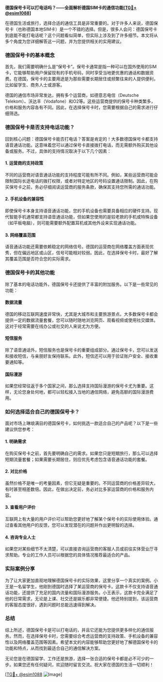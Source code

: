 **德国保号卡可以打电话吗？——全面解析德国SIM卡的通信功能[[TG💪+ @esim1088](https://t.me/s/esim1088)]**

在德国生活或旅行，选择合适的通信工具是非常重要的。对于许多人来说，德国保号卡（也称德国本地SIM卡）是一个不错的选择。但是，很多人会问：德国保号卡到底能不能打电话呢？这个问题看似简单，但实际上涉及到了许多细节。本文将从多个角度为您详细解答这一问题，并为您提供相关的实用建议。

### 德国保号卡的基本概念

首先，我们需要明确什么是“保号卡”。保号卡通常是指一种可以在国外使用的SIM卡，它能够帮助用户保留现有的手机号码，同时享受当地更优惠的通话和数据资费。在德国，保号卡的主要用途是为那些需要长期居住或频繁往来的人提供便利，比如留学生、商务人士或游客。

德国的通信市场非常发达，拥有多个运营商，如德意志电信（Deutsche Telekom）、沃达丰（Vodafone）和O2等。这些运营商提供的保号卡种类繁多，价格和服务内容各有不同。因此，在选择保号卡时，您需要根据自己的需求进行仔细筛选。

### 德国保号卡是否支持电话功能？

回到核心问题：德国保号卡能否打电话？答案是肯定的！大多数德国保号卡都支持语音通话功能。这意味着您可以通过保号卡直接拨打电话，而无需额外购买其他设备或服务。不过，具体的支持情况取决于以下几个因素：

#### 1. 运营商的支持政策
不同的运营商对语音通话功能的支持程度可能有所不同。例如，某些运营商可能会限制国际长途电话的拨打权限，或者对特定地区的号码设置通话限制。因此，在购买保号卡之前，务必仔细阅读运营商的服务条款，确保其支持您所需的通话功能。

#### 2. 手机设备的兼容性
即使保号卡本身支持语音通话功能，您的手机设备也需要具备相应的硬件支持。现代智能手机通常都支持语音通话功能，但如果您使用的是较老款的手机或特殊设备（如平板电脑），则可能需要额外配置耳机或其他外设来实现通话功能。

#### 3. 网络覆盖范围
语音通话功能还需要依赖稳定的网络信号。德国的运营商在网络覆盖方面表现优秀，但在偏远地区或山区，信号可能相对较弱。因此，在选择保号卡时，最好了解其覆盖范围是否符合您的实际需求。

### 德国保号卡的其他功能

除了基本的电话功能外，德国保号卡还提供了丰富的附加服务。以下是一些常见的功能：

#### 数据流量
德国的移动互联网速度非常快，尤其是大城市和主要旅游景点。大多数保号卡都会提供一定的数据流量套餐，您可以随时随地浏览网页、观看视频或使用社交媒体。这对于经常需要在线办公或社交的人来说尤为方便。

#### 短信服务
除了语音通话外，短信服务也是保号卡的重要组成部分。通过保号卡，您可以发送和接收短信，与亲朋好友保持联系。此外，短信还可以用于验证账户安全、接收重要通知等。

#### 国际漫游
如果您经常往返于多个国家之间，那么选择支持国际漫游的保号卡尤为重要。这样，无论您身处何地，都可以轻松接入当地的通信网络，避免高额的国际漫游费用。

### 如何选择适合自己的德国保号卡？

面对市场上琳琅满目的德国保号卡，如何挑选一款适合自己的产品呢？以下是一些建议供您参考：

#### 1. 明确需求
在购买保号卡之前，首先要明确自己的需求。如果您只是短期旅行，那么可以选择短期流量套餐；如果需要长期居住，则应优先考虑包含语音通话功能的套餐。

#### 2. 对比价格
虽然价格不是唯一的考量因素，但它无疑是重要的。不同运营商的价格差异较大，有时甚至相差数倍。因此，在做出决定前，务必对比多家运营商的价格和服务内容。

#### 3. 查看用户评价
互联网上有大量的用户评价可以帮助您更好地了解某个保号卡的实际使用体验。通过查看其他用户的反馈，您可以发现潜在的问题并作出更明智的选择。

#### 4. 咨询专业人士
如果您对某些细节不太清楚，可以直接咨询运营商的客服人员或前往实体营业厅寻求帮助。专业的工作人员可以根据您的具体情况推荐最适合的产品。

### 实际案例分享

为了让大家更加直观地理解德国保号卡的实际效果，这里分享一个真实的案例。小王是一名留学生，他刚到德国时选择了某运营商的保号卡。这款卡不仅支持语音通话功能，还提供了充足的国内流量和国际漫游服务。小王表示，这款卡完全满足了他的日常需求，无论是上课、社交还是娱乐都非常便捷。他还特别提到，该运营商的客服态度很好，遇到问题时总能迅速得到解决。

### 总结

综上所述，德国保号卡是可以打电话的，并且它还能为您提供更多样化的通信服务。然而，在选择保号卡时，您需要综合考虑运营商的支持政策、手机设备的兼容性以及网络覆盖范围等因素。希望本文的内容能够帮助您更好地了解德国保号卡的功能和特点，从而找到最适合自己的通信解决方案。

无论您是在德国留学、工作还是旅游，选择一张合适的保号卡都是必不可少的一步。如果您还有任何疑问，欢迎随时留言交流。祝大家在德国的生活一切顺利！

[[TG💪+ @esim1088](https://t.me/s/esim1088) ![Image](https://i.postimg.cc/4NQfJmqS/Snipaste-2025-05-13-00-14-12.png)]